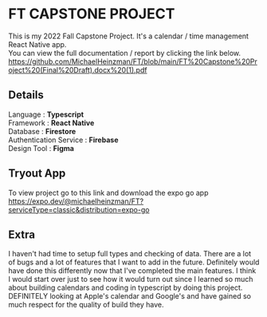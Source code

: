 # FT CAPSTONE PROJECT 
This is my 2022 Fall Capstone Project. It's a calendar / time management React Native app.   
You can view the full documentation / report by clicking the link below.
https://github.com/MichaelHeinzman/FT/blob/main/FT%20Capstone%20Project%20(Final%20Draft).docx%20(1).pdf





## **Details**   
  Language : **Typescript**     
  Framework : **React Native**      
  Database : **Firestore**     
  Authentication Service : **Firebase**   
  Design Tool : **Figma**   
  
## Tryout App   
To view project go to this link and download the expo go app  
https://expo.dev/@michaelheinzman/FT?serviceType=classic&distribution=expo-go   


## Extra
I haven't had time to setup full types and checking of data. There are a lot of bugs and a lot of features that I want to add in the future. Definitely would have done this differently now that I've completed the main features. I think I would start over just to see how it would turn out since I learned so much about building calendars and coding in typescript by doing this project.  DEFINITELY  looking at Apple's calendar and Google's and have gained so much respect for the quality of build they have. 



